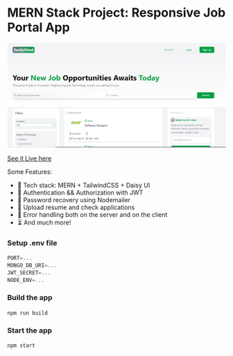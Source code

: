 # MERN Stack Project: Responsive Job Portal App

![Demo App](/frontend/public/Eazilyhired.PNG)

[See it Live here](https://eazilyhired.netlify.app/applicant/dashboard)

Some Features:

- 🌟 Tech stack: MERN + TailwindCSS + Daisy UI
- 🎃 Authentication && Authorization with JWT
- 👾 Password recovery using Nodemailer
- 🚀 Upload resume and check applications
- 🐞 Error handling both on the server and on the client
- ⏳ And much more!

### Setup .env file

```js
PORT=...
MONGO_DB_URI=...
JWT_SECRET=...
NODE_ENV=...
```

### Build the app

```shell
npm run build
```

### Start the app

```shell
npm start
```
